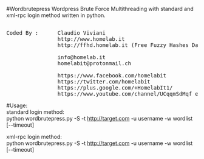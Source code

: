 #Wordbrutepress
Wordpress Brute Force Multithreading with standard and xml-rpc login method written in python.
<pre>	
Coded By :      Claudio Viviani
                http://www.homelab.it
                http://ffhd.homelab.it (Free Fuzzy Hashes Database)
                
                info@homelab.it
                homelabit@protonmail.ch

                https://www.facebook.com/homelabit
                https://twitter.com/homelabit
                https://plus.google.com/+HomelabIt1/
                https://www.youtube.com/channel/UCqqmSdMqf_exicCe_DjlBww
</pre>
#Usage:
<br>
standard login method:
<br>
python wordbrutepress.py -S -t http://target.com -u username -w wordlist [--timeout]

xml-rpc login method:
<br>
python wordbrutepress.py -S -t http://target.com -u username -w wordlist [--timeout]
